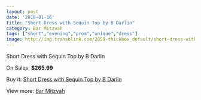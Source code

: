 ```yaml
---
layout: post
date: '2018-01-16'
title: "Short Dress with Sequin Top by B Darlin"
category: Bar Mitzvah
tags: ["short","evening","prom","unique","dress"]
image: http://img.transblink.com/2859-thickbox_default/short-dress-with-sequin-top-by-b-darlin.jpg
---
```

Short Dress with Sequin Top by B Darlin

On Sales: **$265.99**
<a href="https://www.transblink.com/en/bar-mitzvah/912-short-dress-with-sequin-top-by-b-darlin.html"><amp-img layout="responsive" width="600" height="600" src="//img.transblink.com/2859-thickbox_default/short-dress-with-sequin-top-by-b-darlin.jpg" alt="Short Dress with Sequin Top by B Darlin 0" /></a>
<a href="https://www.transblink.com/en/bar-mitzvah/912-short-dress-with-sequin-top-by-b-darlin.html"><amp-img layout="responsive" width="600" height="600" src="//img.transblink.com/2862-thickbox_default/short-dress-with-sequin-top-by-b-darlin.jpg" alt="Short Dress with Sequin Top by B Darlin 1" /></a>
<a href="https://www.transblink.com/en/bar-mitzvah/912-short-dress-with-sequin-top-by-b-darlin.html"><amp-img layout="responsive" width="600" height="600" src="//img.transblink.com/2861-thickbox_default/short-dress-with-sequin-top-by-b-darlin.jpg" alt="Short Dress with Sequin Top by B Darlin 2" /></a>
<a href="https://www.transblink.com/en/bar-mitzvah/912-short-dress-with-sequin-top-by-b-darlin.html"><amp-img layout="responsive" width="600" height="600" src="//img.transblink.com/2860-thickbox_default/short-dress-with-sequin-top-by-b-darlin.jpg" alt="Short Dress with Sequin Top by B Darlin 3" /></a>

Buy it: [Short Dress with Sequin Top by B Darlin](https://www.transblink.com/en/bar-mitzvah/912-short-dress-with-sequin-top-by-b-darlin.html "Short Dress with Sequin Top by B Darlin")

View more: [Bar Mitzvah](https://www.transblink.com/en/2-bar-mitzvah "Bar Mitzvah")